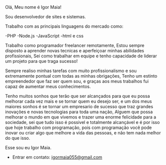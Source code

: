 Olá, Meu nome é Igor Maia!

Sou desenvolvedor de sites e sistemas.

Trabalho com as principais linguagens do mercado como:

-PHP
-Node.js
-JavaScript
-html e css

Trabalho como programador freelancer remotamente,
Estou sempre disposto a aprender novas tecnicas e aperfeiçoar minhas abilidades profissionais,
Sei como trabalhar em equipe e tenho capacidade de liderar um projeto para que traga sucesso!

Sempre realiso minhas tarefas com muito profissionalismo e sou extremamente pontual com todas as minhas obrigações,
Tenho um estinto empreendedor que faz ser quem sou, e graças aos meus trabalhos fui capaz de aumentar meus conhecimentos.

Tenho muitos sonhos que terão que ser alcançados para que eu possa melhorar cada vez mais e se tornar quem eu desejo ser, e um dos meus maiores sonhos é se tornar um empresario de sucesso que traz grandes inovações e novas tecnologias para toda uma nação, Alguem que possa melhorar o mundo em que vivemos e trazer uma enorme felicidade para a sociedade, sei que tudo isso é possivel e totalmente alcançável e é por isso que hoje trabalho com programação, pois com programação você pode inovar ou criar algo que melhore a vida das pessoas, e não tem nada melhor do que isso.

Esse sou eu Igor Maia.

- Entrar em contato: igormaia055@gmail.com
